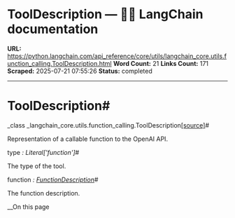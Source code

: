 # ToolDescription — 🦜🔗 LangChain  documentation

**URL:** https://python.langchain.com/api_reference/core/utils/langchain_core.utils.function_calling.ToolDescription.html
**Word Count:** 21
**Links Count:** 171
**Scraped:** 2025-07-21 07:55:26
**Status:** completed

---

# ToolDescription\#

_class _langchain\_core.utils.function\_calling.ToolDescription[\[source\]](https://python.langchain.com/api_reference/_modules/langchain_core/utils/function_calling.html#ToolDescription)\#     

Representation of a callable function to the OpenAI API.

type _: Literal\['function'\]_\#     

The type of the tool.

function _: [FunctionDescription](https://python.langchain.com/api_reference/core/utils/langchain_core.utils.function_calling.FunctionDescription.html#langchain_core.utils.function_calling.FunctionDescription "langchain_core.utils.function_calling.FunctionDescription")_\#     

The function description.

__On this page